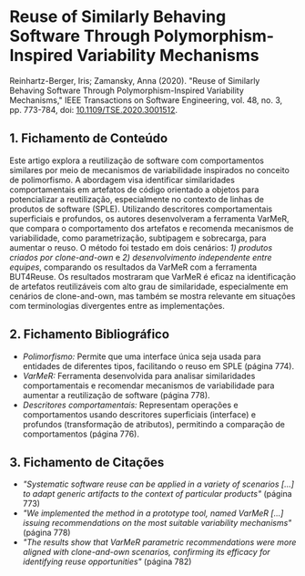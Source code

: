 # Reuse of Similarly Behaving Software Through Polymorphism-Inspired Variability Mechanisms

Reinhartz-Berger, Iris; Zamansky, Anna (2020). "Reuse of Similarly Behaving Software Through Polymorphism-Inspired Variability Mechanisms," IEEE Transactions on Software Engineering, vol. 48, no. 3, pp. 773-784, doi: [10.1109/TSE.2020.3001512](https://ieeexplore.ieee.org/document/9113764).

## 1. Fichamento de Conteúdo

Este artigo explora a reutilização de software com comportamentos similares por meio de mecanismos de variabilidade inspirados no conceito de polimorfismo. A abordagem visa identificar similaridades comportamentais em artefatos de código orientado a objetos para potencializar a reutilização, especialmente no contexto de linhas de produtos de software (SPLE). Utilizando descritores comportamentais superficiais e profundos, os autores desenvolveram a ferramenta VarMeR, que compara o comportamento dos artefatos e recomenda mecanismos de variabilidade, como parametrização, subtipagem e sobrecarga, para aumentar o reuso.
O método foi testado em dois cenários: _1) produtos criados por clone-and-own_ e _2) desenvolvimento independente entre equipes_, comparando os resultados da VarMeR com a ferramenta BUT4Reuse. Os resultados mostraram que VarMeR é eficaz na identificação de artefatos reutilizáveis com alto grau de similaridade, especialmente em cenários de clone-and-own, mas também se mostra relevante em situações com terminologias divergentes entre as implementações.

## 2. Fichamento Bibliográfico
* _Polimorfismo:_ Permite que uma interface única seja usada para entidades de diferentes tipos, facilitando o reuso em SPLE (página 774).
* _VarMeR:_ Ferramenta desenvolvida para analisar similaridades comportamentais e recomendar mecanismos de variabilidade para aumentar a reutilização de software (página 778).
* _Descritores comportamentais:_ Representam operações e comportamentos usando descritores superficiais (interface) e profundos (transformação de atributos), permitindo a comparação de comportamentos (página 776).

## 3. Fichamento de Citações
* _"Systematic software reuse can be applied in a variety of scenarios [...] to adapt generic artifacts to the context of particular products"_ (página 773)
* _"We implemented the method in a prototype tool, named VarMeR [...] issuing recommendations on the most suitable variability mechanisms"_  (página 778)
* _"The results show that VarMeR parametric recommendations were more aligned with clone-and-own scenarios, confirming its efficacy for identifying reuse opportunities"_ (página 782)
